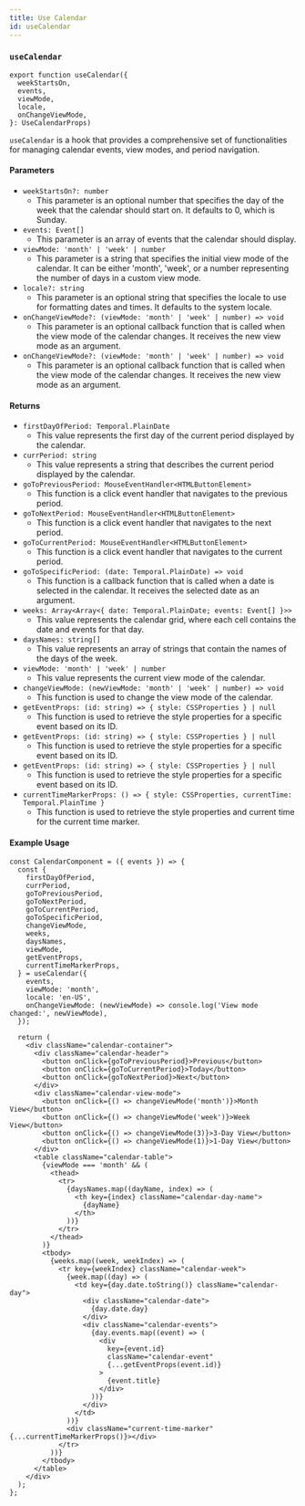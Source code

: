 ```yaml
---
title: Use Calendar
id: useCalendar
---
```


### `useCalendar`

```tsx
export function useCalendar({
  weekStartsOn,
  events,
  viewMode,
  locale,
  onChangeViewMode,
}: UseCalendarProps)
```

`useCalendar` is a hook that provides a comprehensive set of functionalities for managing calendar events, view modes, and period navigation.


#### Parameters

- `weekStartsOn?: number`
  - This parameter is an optional number that specifies the day of the week that the calendar should start on. It defaults to 0, which is Sunday.
- `events: Event[]`
  - This parameter is an array of events that the calendar should display.
- `viewMode: 'month' | 'week' | number`
  - This parameter is a string that specifies the initial view mode of the calendar. It can be either 'month', 'week', or a number representing the number of days in a custom view mode.
- `locale?: string`
  - This parameter is an optional string that specifies the locale to use for formatting dates and times. It defaults to the system locale.
- `onChangeViewMode?: (viewMode: 'month' | 'week' | number) => void`
  - This parameter is an optional callback function that is called when the view mode of the calendar changes. It receives the new view mode as an argument.
- `onChangeViewMode?: (viewMode: 'month' | 'week' | number) => void`
  - This parameter is an optional callback function that is called when the view mode of the calendar changes. It receives the new view mode as an argument.


#### Returns

- `firstDayOfPeriod: Temporal.PlainDate`
  - This value represents the first day of the current period displayed by the calendar.
- `currPeriod: string`
  - This value represents a string that describes the current period displayed by the calendar.
- `goToPreviousPeriod: MouseEventHandler<HTMLButtonElement>`
  - This function is a click event handler that navigates to the previous period.
- `goToNextPeriod: MouseEventHandler<HTMLButtonElement>`
  - This function is a click event handler that navigates to the next period.
- `goToCurrentPeriod: MouseEventHandler<HTMLButtonElement>`
  - This function is a click event handler that navigates to the current period.
- `goToSpecificPeriod: (date: Temporal.PlainDate) => void`
  - This function is a callback function that is called when a date is selected in the calendar. It receives the selected date as an argument.
- `weeks: Array<Array<{ date: Temporal.PlainDate; events: Event[] }>>`
  - This value represents the calendar grid, where each cell contains the date and events for that day.
- `daysNames: string[]`
  - This value represents an array of strings that contain the names of the days of the week.
- `viewMode: 'month' | 'week' | number`
  - This value represents the current view mode of the calendar.
- `changeViewMode: (newViewMode: 'month' | 'week' | number) => void`
  - This function is used to change the view mode of the calendar.
- `getEventProps: (id: string) => { style: CSSProperties } | null`
  - This function is used to retrieve the style properties for a specific event based on its ID.
- `getEventProps: (id: string) => { style: CSSProperties } | null`
  - This function is used to retrieve the style properties for a specific event based on its ID.
- `getEventProps: (id: string) => { style: CSSProperties } | null`
  - This function is used to retrieve the style properties for a specific event based on its ID.
- `currentTimeMarkerProps: () => { style: CSSProperties, currentTime: Temporal.PlainTime }`
  - This function is used to retrieve the style properties and current time for the current time marker.


#### Example Usage

```tsx
const CalendarComponent = ({ events }) => {
  const {
    firstDayOfPeriod,
    currPeriod,
    goToPreviousPeriod,
    goToNextPeriod,
    goToCurrentPeriod,
    goToSpecificPeriod,
    changeViewMode,
    weeks,
    daysNames,
    viewMode,
    getEventProps,
    currentTimeMarkerProps,
  } = useCalendar({
    events,
    viewMode: 'month',
    locale: 'en-US',
    onChangeViewMode: (newViewMode) => console.log('View mode changed:', newViewMode),
  });

  return (
    <div className="calendar-container">
      <div className="calendar-header">
        <button onClick={goToPreviousPeriod}>Previous</button>
        <button onClick={goToCurrentPeriod}>Today</button>
        <button onClick={goToNextPeriod}>Next</button>
      </div>
      <div className="calendar-view-mode">
        <button onClick={() => changeViewMode('month')}>Month View</button>
        <button onClick={() => changeViewMode('week')}>Week View</button>
        <button onClick={() => changeViewMode(3)}>3-Day View</button>
        <button onClick={() => changeViewMode(1)}>1-Day View</button>
      </div>
      <table className="calendar-table">
        {viewMode === 'month' && (
          <thead>
            <tr>
              {daysNames.map((dayName, index) => (
                <th key={index} className="calendar-day-name">
                  {dayName}
                </th>
              ))}
            </tr>
          </thead>
        )}
        <tbody>
          {weeks.map((week, weekIndex) => (
            <tr key={weekIndex} className="calendar-week">
              {week.map((day) => (
                <td key={day.date.toString()} className="calendar-day">
                  <div className="calendar-date">
                    {day.date.day}
                  </div>
                  <div className="calendar-events">
                    {day.events.map((event) => (
                      <div
                        key={event.id}
                        className="calendar-event"
                        {...getEventProps(event.id)}
                      >
                        {event.title}
                      </div>
                    ))}
                  </div>
                </td>
              ))}
              <div className="current-time-marker" {...currentTimeMarkerProps()}></div>
            </tr>
          ))}
        </tbody>
      </table>
    </div>
  );
};
```
